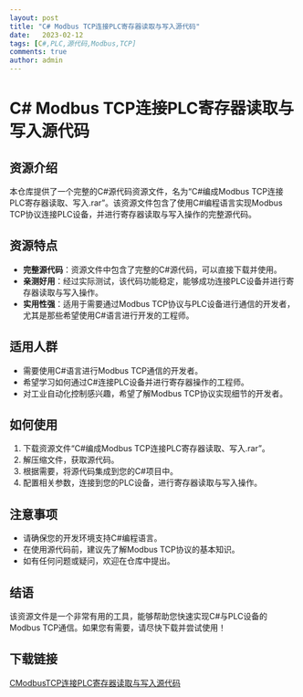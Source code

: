 ```yaml
---
layout: post
title: "C# Modbus TCP连接PLC寄存器读取与写入源代码"
date:   2023-02-12
tags: [C#,PLC,源代码,Modbus,TCP]
comments: true
author: admin
---
```

# C# Modbus TCP连接PLC寄存器读取与写入源代码

## 资源介绍

本仓库提供了一个完整的C#源代码资源文件，名为“C#编成Modbus TCP连接PLC寄存器读取、写入.rar”。该资源文件包含了使用C#编程语言实现Modbus TCP协议连接PLC设备，并进行寄存器读取与写入操作的完整源代码。

## 资源特点

- **完整源代码**：资源文件中包含了完整的C#源代码，可以直接下载并使用。
- **亲测好用**：经过实际测试，该代码功能稳定，能够成功连接PLC设备并进行寄存器读取与写入操作。
- **实用性强**：适用于需要通过Modbus TCP协议与PLC设备进行通信的开发者，尤其是那些希望使用C#语言进行开发的工程师。

## 适用人群

- 需要使用C#语言进行Modbus TCP通信的开发者。
- 希望学习如何通过C#连接PLC设备并进行寄存器操作的工程师。
- 对工业自动化控制感兴趣，希望了解Modbus TCP协议实现细节的开发者。

## 如何使用

1. 下载资源文件“C#编成Modbus TCP连接PLC寄存器读取、写入.rar”。
2. 解压缩文件，获取源代码。
3. 根据需要，将源代码集成到您的C#项目中。
4. 配置相关参数，连接到您的PLC设备，进行寄存器读取与写入操作。

## 注意事项

- 请确保您的开发环境支持C#编程语言。
- 在使用源代码前，建议先了解Modbus TCP协议的基本知识。
- 如有任何问题或疑问，欢迎在仓库中提出。

## 结语

该资源文件是一个非常有用的工具，能够帮助您快速实现C#与PLC设备的Modbus TCP通信。如果您有需要，请尽快下载并尝试使用！

## 下载链接

[CModbusTCP连接PLC寄存器读取与写入源代码](https://pan.quark.cn/s/1d74a2741a99)